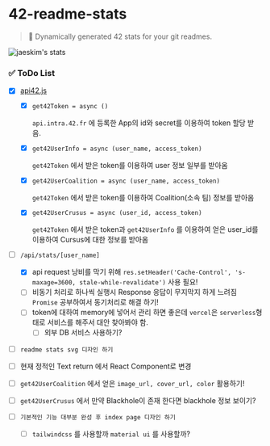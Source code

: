 # 42-readme-stats

> 🚀 Dynamically generated 42 stats for your git readmes.

![jaeskim's stats](https://42-readme-stats.vercel.app/api/stats/jaeskim)

### ✅ ToDo List

 - [x] [api42.js](./src/api/api42.js)

    - [x] `get42Token = async ()`

      `api.intra.42.fr` 에 등록한 App의 id와 secret를 이용하여 token 할당 받음.

    - [x] `get42UserInfo = async (user_name, access_token)`

      `get42Token` 에서 받은 token를 이용하여 user 정보 일부를 받아옴

    - [x] `get42UserCoalition = async (user_name, access_token)`

      `get42Token` 에서 받은 token를 이용하여 Coalition(소속 팀) 정보를 받아옴

   - [x] `get42UserCrusus = async (user_id, access_token)`

     `get42Token` 에서 받은 token과 `get42UserInfo` 를 이용하여 얻은 user_id를 이용하여 Cursus에 대한 정보를 받아옴

- [ ] `/api/stats/[user_name]`
  
  - [x] api request 낭비를 막기 위해 `res.setHeader('Cache-Control', 's-maxage=3600, stale-while-revalidate')` 사용 필요!
  - [ ] 비동기 처리로 하나씩 실행시 Response 응답이 무지막지 하게 느려짐 `Promise` 공부하여서 동기처리로 해결 하기!
  - [ ] token에 대하여 memory에 넣어서 관리 하면 좋은데 `vercel`은 `serverless`형태로 서비스를 해주서 대안 찾아봐야 함.
    - [ ] 외부 DB 서비스 사용하기?
  
- [ ]  `readme stats svg 디자인 하기`
  
  - [ ] 현재 정적인 Text return 에서 React Component로 변경 
  - [ ] `get42UserCoalition` 에서 얻은 `image_url, cover_url, color` 활용하기!
  - [ ] `get42UserCrusus` 에서 만약 Blackhole이 존재 한다면 blackhole 정보 보이기?
  
- [ ] `기본적인 기능 대부분 완성 후 index page 디자인 하기`
  
  - [ ] `tailwindcss` 를 사용할까 `material ui` 를 사용할까?
